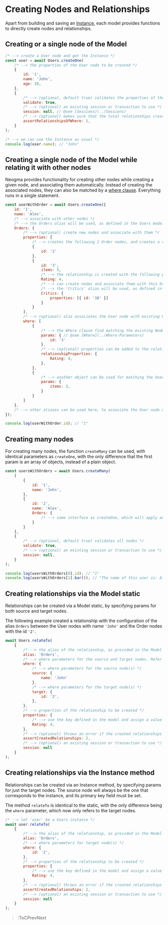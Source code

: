 # Creating Nodes and Relationships

Apart from building and saving an [Instance](./Instances), each model provides functions to directly create nodes and relationships.

## Creating or a single node of the Model
```js
/* --> create a User node and get the Instance */
const user = await Users.createOne(
    /* --> the properties of the User node to be created */
    {
        id: '1',
        name: 'John',
        age: 38,
    },
    {
        /* --> (optional, default true) validates the properties of the node */
        validate: true,
        /* --> (optional) an existing session or transaction to use */
        session: null, // @see [Sessions](../Sessions)        
        /* --> (optional) makes sure that the total relationships created by "where" parameters equal to 1. This assertion happens after the query has ran, so consider running it in a transaction so it can rollback */
        assertRelationshipsOfWhere: 1,
    }
);

/* --> we can use the Instance as usual */
console.log(user.name); // "John"
```

## Creating a single node of the Model while relating it with other nodes
Neogma provides functionality for creating other nodes while creating a given node, and associating them automatically. Instead of creating the associated nodes, they can also be matched by a [where clause](../Where-Parameters). Everything runs in a single statement.
```js
const userWithOrder = await Users.createOne({
    id: '1',
    name: 'Alex',
    /* --> associate with other nodes */
    /* --> the Orders alias will be used, as defined in the Users model */
    Orders: {
        /* --> (optional) create new nodes and associate with them */
        properties: [
            /* --> creates the following 2 Order nodes, and creates a relationship with each one of them using the configuration of the Orders alias  */
            {
                id: '2'
            },
            {
                id: '3',
                items: 5,
                /* --> the relationship is created with the following property. It uses the alias (Rating) as defined in the Model. The actual property property will be that in the Model relationships definition */
                Rating: 4,
                /* --> can create nodes and associate them with this Order node. The alias and configuration is that of the Orders model. This can be nested indefinitely */
                /* --> the 'Critics' alias will be used, as defined in the 'Orders' model */
                Critics: {
                    properties: [{ id: '10' }]
                }
            }
        ],
        /* --> (optional) also associates the User node with existing Order nodes */
        where: [
            {
                /* --> the Where clause find matching the existing Nodes */
                params: { // @see [Where](../Where-Parameters)
                    id: '3'
                },
                /* --> (optional) properties can be added to the relationship created by matching the User node with the existing Order nodes */
                relationshipProperties: {
                    Rating: 4,
                },
            },
            {
                /* --> another object can be used for matching the User node with the Order nodes of this where independently */
                params: {
                    items: 3,
                }
            }
        ]
    },
    /* --> other aliases can be used here, to associate the User node with those of other Models */
});

console.log(userWithOrder.id); // "1"
```

## Creating many nodes
For creating many nodes, the function `createMany` can be used, with identical parameters as `createOne`, with the only difference that the first param is an array of objects, instead of a plain object.
```js
const usersWithOrders = await Users.createMany(
    [
        {
            id: '1',
            name: 'John',
        },
        {
            id: '2',
            name: 'Alex',
            Orders: {
                /* --> same interface as createOne, which will apply only to this node */
            }
        }
    ],
    {
        /* --> (optional, default true) validates all nodes */
        validate: true,
        /* --> (optional) an existing session or transaction to use */
        session: null,
    }
);

console.log(usersWithOrders[0].id); // "1"
console.log(usersWithOrders[1].bar()); // "The name of this user is: Alex"
```

## Creating relationships via the Model static
Relationships can be created via a Model static, by specifying params for both source and target nodes.

The following example created a relationship with the configuration of the alias `Orders` between the User nodes with name `'John'` and the Order nodes with the id `'2'`.

```js
await Users.relateTo(
    {
        /* --> the alias of the relationship, as provided in the Model definition */
        alias: 'Orders',
        /* --> where parameters for the source and target nodes. Refer to the Where section for more information */
        where: {
            /* --> where parameters for the source node(s) */
            source: {
                name: 'John'
            },
            /* --> where parameters for the target node(s) */
            target: {
                id: '2',
            },
        },
        /* --> properties of the relationship to be created */
        properties: {
            /* --> use the key defined in the model and assign a value */
            Rating: 4,
        },
        /* --> (optional) throws an error if the created relationships are not equal to this number */
        assertCreatedRelationships: 2,
        /* --> (optional) an existing session or transaction to use */
        session: null
    }
);
```

## Creating relationships via the Instance method
Relationships can be created via an Instance method, by specifying params for just the target nodes. The source node will always be the one that corresponds to the instance, and its primary key field must be set.

The method `relateTo` is identical to the static, with the only difference being the `where` parameter, which now only refers to the target nodes.

```js
/* --> let 'user' be a Users instance */
await user.relateTo(
    {
        /* --> the alias of the relationship, as provided in the Model definition */
        alias: 'Orders',
        /* --> where parameters for target node(s) */
        where: {
            id: '2',
        },
        /* --> properties of the relationship to be created */
        properties: {
            /* --> use the key defined in the model and assign a value */
            Rating: 4,
        },
        /* --> (optional) throws an error if the created relationships are not equal to this number */
        assertCreatedRelationships: 2,
        /* --> (optional) an existing session or transaction to use */
        session: null
    }
);
```

> :ToCPrevNext
